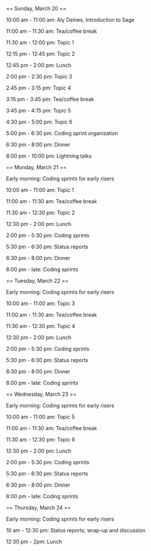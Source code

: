 == Sunday, March 20 ==

10:00 am - 11:00 am: Aly Deines, Introduction to Sage

11:00 am - 11:30 am: Tea/coffee break

11:30 am - 12:00 pm: Topic 1

12:15 pm - 12:45 pm: Topic 2

12:45 pm -  2:00 pm: Lunch

2:00 pm -  2:30 pm: Topic 3

2:45 pm -  3:15 pm: Topic 4

3:15 pm -  3:45 pm: Tea/coffee break

3:45 pm -  4:15 pm: Topic 5

4:30 pm -  5:00 pm: Topic 6

5:00 pm -  6:30 pm: Coding sprint organization

6:30 pm - 8:00 pm: Dinner

8:00 pm - 10:00 pm: Lightning talks

== Monday, March 21 ==

Early morning: Coding sprints for early risers

10:00 am - 11:00 am: Topic 1

11:00 am - 11:30 am: Tea/coffee break

11:30 am - 12:30 pm: Topic 2

12:30 pm - 2:00 pm: Lunch

2:00 pm - 5:30 pm: Coding sprints

5:30 pm - 6:30 pm: Status reports

6:30 pm - 8:00 pm: Dinner

8:00 pm - late: Coding sprints 

== Tuesday, March 22 ==

Early morning: Coding sprints for early risers

10:00 am - 11:00 am: Topic 3

11:00 am - 11:30 am: Tea/coffee break

11:30 am - 12:30 pm: Topic 4

12:30 pm - 2:00 pm: Lunch

2:00 pm - 5:30 pm: Coding sprints

5:30 pm - 6:30 pm: Status reports

6:30 pm - 8:00 pm: Dinner

8:00 pm - late: Coding sprints 

== Wednesday, March 23 ==

Early morning: Coding sprints for early risers

10:00 am - 11:00 am: Topic 5

11:00 am - 11:30 am: Tea/coffee break

11:30 am - 12:30 pm: Topic 6

12:30 pm - 2:00 pm: Lunch

2:00 pm - 5:30 pm: Coding sprints

5:30 pm - 6:30 pm: Status reports

6:30 pm - 8:00 pm: Dinner

8:00 pm - late: Coding sprints 

== Thursday, March 24 ==

Early morning: Coding sprints for early risers

10 am - 12:30 pm: Status reports, wrap-up and discussion

12:30 pm - 2pm: Lunch
